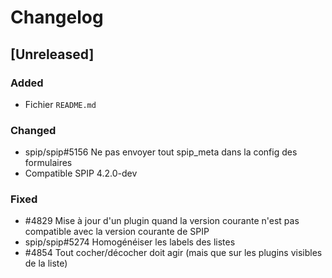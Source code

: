 # Changelog

## [Unreleased]

### Added

- Fichier `README.md`

### Changed

- spip/spip#5156 Ne pas envoyer tout spip_meta dans la config des formulaires
- Compatible SPIP 4.2.0-dev

### Fixed

- #4829 Mise à jour d'un plugin quand la version courante n'est pas compatible avec la version courante de SPIP
- spip/spip#5274 Homogénéiser les labels des listes
- #4854 Tout cocher/décocher doit agir (mais que sur les plugins visibles de la liste)

